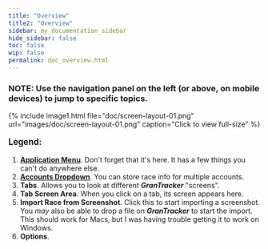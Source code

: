 ```yaml
---
title: "Overview"
title2: "Overview"
sidebar: my_documentation_sidebar
hide_sidebar: false
toc: false
wip: false
permalink: doc_overview.html
---
```


### NOTE: Use the navigation panel on the left (or above, on mobile devices) to jump to specific topics.

{% include image1.html file="doc/screen-layout-01.png" url="images/doc/screen-layout-01.png" caption="Click to view full-size" %}

<p style="font-size: 120%; font-weight: bold">Legend:</p>

1. **[Application Menu](doc_app_menu.html)**. Don't forget that it's here. It has a few things you can't do anywhere else.
2. **[Accounts Dropdown](doc_accounts.html)**. You can store race info for multiple accounts.
3. **Tabs**. Allows you to look at different ***GranTracker*** "screens".
4. **Tab Screen Area**. When you click on a tab, its screen appears here.
5. **Import Race from Screenshot**. Click this to start importing a screenshot. You *may* also be able to drop a file on ***GranTracker*** to start the import. This should work for Macs, but I was having trouble getting it to work on Windows.
6. **Options**. 
